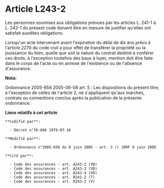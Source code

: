 # Article L243-2

Les personnes soumises aux obligations prévues par les articles L. 241-1 à L. 242-1 du présent code doivent être en mesure de
justifier qu'elles ont satisfait auxdites obligations.

Lorsqu'un acte intervenant avant l'expiration du délai de dix ans prévu à l'article 2270 du code civil a pour effet de
transférer la propriété ou la jouissance du bien, quelle que soit la nature du contrat destiné à conférer ces droits, à
l'exception toutefois des baux à loyer, mention doit être faite dans le corps de l'acte ou en annexe de l'existence ou de
l'absence d'assurance.

**Nota:**

Ordonnance 2005-658 2005-06-08 art. 5 : Les dispositions du présent titre, à l'exception de celles de l'article 2, ne
s'appliquent qu'aux marchés, contrats ou conventions conclus après la publication de la présente ordonnance.

**Liens relatifs à cet article**

	**Codifié par**:

	  - Décret n°76-666 1976-07-16

	**Modifié par**:

	  - Ordonnance n°2005-658 du 8 juin 2005 - art. 3 () JORF 9 juin 2005

	**Cité par**:

	  - Code des assurances - art. A243-2 (VD)
	  - Code des assurances - art. A243-3 (VD)
	  - Code des assurances - art. A243-4 (VD)
	  - Code des assurances - art. R241-2 (T)
	  - Code des assurances - art. R243-2 (V)
